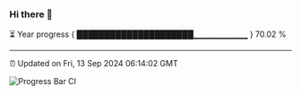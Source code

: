 ### Hi there 👋

⏳ Year progress { █████████████████████▁▁▁▁▁▁▁▁▁ } 70.02 %

---

⏰ Updated on Fri, 13 Sep 2024 06:14:02 GMT

![Progress Bar CI](https://github.com/Shyam-Makwana/GitHub-Actions-Demo/workflows/Progress%20Bar%20CI/badge.svg)
